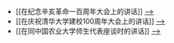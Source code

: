 - [[在纪念辛亥革命一百周年大会上的讲话]] [-->](./在纪念辛亥革命一百周年大会上的讲话.md)
- [[在庆祝清华大学建校100周年大会上的讲话]] [-->](./在庆祝清华大学建校100周年大会上的讲话.md)
- [[在同中国农业大学师生代表座谈时的讲话]] [-->](./在同中国农业大学师生代表座谈时的讲话.md)
